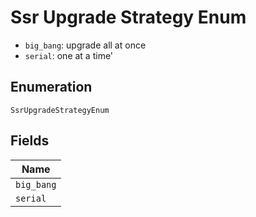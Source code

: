 
# Ssr Upgrade Strategy Enum

* `big_bang`: upgrade all at once
* `serial`: one at a time'

## Enumeration

`SsrUpgradeStrategyEnum`

## Fields

| Name |
|  --- |
| `big_bang` |
| `serial` |

